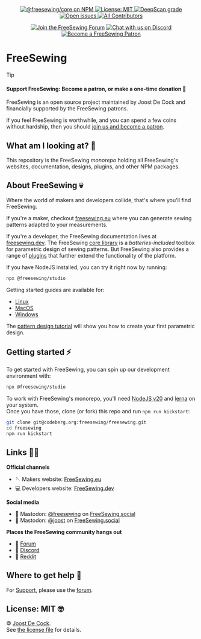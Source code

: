 <p align='center'><a
href="https://www.npmjs.com/package/@freesewing/core"
title="@freesewing/core on NPM"
><img 
src="https://img.shields.io/npm/v/@freesewing/core.svg"
alt="@freesewing/core on NPM"/>
</a> <a
href="https://opensource.org/licenses/MIT"
title="License: MIT"
><img 
src="https://img.shields.io/npm/l/@freesewing/core.svg?label=License"
alt="License: MIT"/>
</a> <a 
href="https://deepscan.io/dashboard#view=project&tid=2114&pid=2993&bid=23256"
title="Code quality on DeepScan"
><img 
src="https://deepscan.io/api/teams/2114/projects/2993/branches/23256/badge/grade.svg" 
alt="DeepScan grade"
></a> <a
href="https://codeberg.org/freesewing/freesewing/issues?q=is%3Aissue+is%3Aopen"
title="Open issues"
><img 
src="https://img.shields.io/github/issues/freesewing/freesewing.svg?label=Issues"
alt="Open issues"/>
</a> <a 
href="#contributors-"
title="All Contributors"
><img 
src="https://img.shields.io/badge/all_contributors-{{ allcontributors }}-pink.svg"
alt="All Contributors"/>
</a></p>
<p align='center'><a
href="https://forum.freesewing.eu"
title="Join the FreeSewing Forum"
><img 
src="https://img.shields.io/discourse/users?server=https%3A%2F%2Fforum.freesewing.eu&label=Forum&color=%2385d996"
alt="Join the FreeSewing Forum"
/></a> <a
href="https://discord.freesewing.org"
title="Chat with us on Discord"
><img 
src="https://img.shields.io/discord/698854858052075530?label=Chat%20on%20Discord"
alt="Chat with us on Discord"
/></a> <a
href="https://freesewing.org/patrons/join"
title="Become a FreeSewing Patron"
><img 
src="https://img.shields.io/badge/%F3%A0%80%A0-Support%20us-blueviolet.svg?logo=cash-app&logoColor=white&logoWidth=15"
alt="Become a FreeSewing Patron"
/></a></p>

# FreeSewing


> [!TIP]
>#### Support FreeSewing: Become a patron, or make a one-time donation 🥰
>
> FreeSewing is an open source project maintained by Joost De Cock and financially supported by the FreeSewing patrons.
>
> If you feel FreeSewing is worthwhile, and you can spend a few coins without
hardship, then you should [join us and become a patron](https://freesewing.eu/patrons/join).

## What am I looking at? 🤔

This repository is the FreeSewing *monorepo* holding all FreeSewing's websites, documentation, designs, plugins, and other NPM packages.

## About FreeSewing 💀

Where the world of makers and developers collide, that's where you'll find FreeSewing.

If you're a maker, checkout [freesewing.eu](https://freesewing.eu/) where you can generate
sewing patterns adapted to your measurements.

If you're a developer, the FreeSewing documentation lives at [freesewing.dev](https://freesewing.dev/).
The FreeSewing [core library](https://freesewing.dev/reference/api/) is a *batteries-included* toolbox
for parametric design of sewing patterns. But FreeSewing also provides a range 
of [plugins](https://freesewing.dev/reference/plugins/) that further extend the 
functionality of the platform.

If you have NodeJS installed, you can try it right now by running:

```bash
npx @freesewing/studio
```

Getting started guides are available for:
- [Linux](https://freesewing.dev/tutorials/getting-started-linux/)
- [MacOS](https://freesewing.dev/tutorials/getting-started-mac/)
- [Windows](https://freesewing.dev/tutorials/getting-started-windows/)

The [pattern design tutorial](https://freesewing.dev/tutorials/pattern-design/) will
show you how to create your first parametric design.

## Getting started ⚡ 

To get started with FreeSewing, you can spin up our development environment with:

```bash
npx @freesewing/studio
```

To work with FreeSewing's monorepo, you'll need [NodeJS v20](https://nodejs.org) and [lerna](https://lerna.js.org/) on your system.  
Once you have those, clone (or fork) this repo and run `npm run kickstart`:

```bash
git clone git@codeberg.org:freesewing/freesewing.git
cd freesewing
npm run kickstart
```

## Links 👩‍💻

**Official channels**

 - 🪡 Makers website: [FreeSewing.eu](https://freesewing.eu)
 - 💻 Developers website: [FreeSewing.dev](https://freesewing.dev)

**Social media**

 - 🐘 Mastodon: [@freesewing](https://freesewing.social/@freesewing) on [FreeSewing.social](https://freesewing.social/)
 - 🐘 Mastodon: [@joost](https://freesewing.social/@joost) on [FreeSewing.social](https://freesewing.social/)

**Places the FreeSewing community hangs out**

 - 💬 [Forum](https://forum.freesewing.eu/)
 - 💬 [Discord](https://discord.freesewing.org/)
 - 💬 [Reddit](https://www.reddit.com/r/freesewing/)

## Where to get help 🤯

For [Support](https://freesewing.eu/support), please use the [forum](https://forum.freesewing.eu).

## License: MIT 🤓

© [Joost De Cock](https://github.com/joostdecock).  
See [the license file](https://github.com/freesewing/freesewing/blob/develop/LICENSE) for details.

